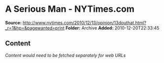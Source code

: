 # A Serious Man - NYTimes.com

**Source:** http://www.nytimes.com/2010/12/13/opinion/13douthat.html?_r=1&hp=&pagewanted=print
**Folder:** Archive
**Added:** 2010-12-20T22:33:45




## Content
*Content would need to be fetched separately for web URLs*
